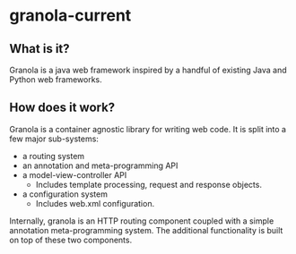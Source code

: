 # granola-current #

## What is it? ##

Granola is a java web framework inspired by a handful of existing Java and Python web frameworks.

## How does it work? ##

Granola is a container agnostic library for writing web code. It is split into a few major sub-systems: 

  * a routing system
  * an annotation and meta-programming API
  * a model-view-controller API
    * Includes template processing, request and response objects. 
  * a configuration system
    * Includes web.xml configuration.

Internally, granola is an HTTP routing component coupled with a simple annotation meta-programming system.
The additional functionality is built on top of these two components.

